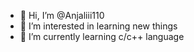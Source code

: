 - 👋 Hi, I’m @Anjaliii110
- 👀 I’m interested in learning new things
- 🌱 I’m currently learning c/c++ language
  
